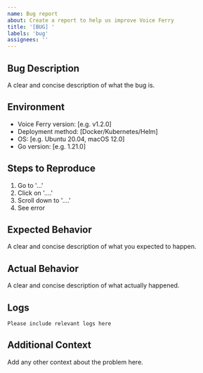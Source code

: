 ```yaml
---
name: Bug report
about: Create a report to help us improve Voice Ferry
title: '[BUG] '
labels: 'bug'
assignees: ''
---
```


## Bug Description
A clear and concise description of what the bug is.

## Environment
- Voice Ferry version: [e.g. v1.2.0]
- Deployment method: [Docker/Kubernetes/Helm]
- OS: [e.g. Ubuntu 20.04, macOS 12.0]
- Go version: [e.g. 1.21.0]

## Steps to Reproduce
1. Go to '...'
2. Click on '....'
3. Scroll down to '....'
4. See error

## Expected Behavior
A clear and concise description of what you expected to happen.

## Actual Behavior
A clear and concise description of what actually happened.

## Logs
```
Please include relevant logs here
```

## Additional Context
Add any other context about the problem here.
